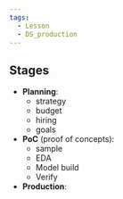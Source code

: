```yaml
---
tags:
  - Lesson
  - DS_production
---
```

## Stages
- **Planning**:
	- strategy
	- budget 
	- hiring
	- goals
- **PoC** (proof of concepts):
	- sample
	- EDA
	- Model build
	- Verify
- **Production**: